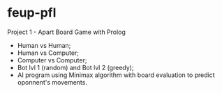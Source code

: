 # feup-pfl

Project 1 - Apart Board Game with Prolog
- Human vs Human;
- Human vs Computer;
- Computer vs Computer;
- Bot lvl 1 (random) and Bot lvl 2 (greedy);
- AI program using Minimax algorithm with board evaluation to predict oponnent's movements.
